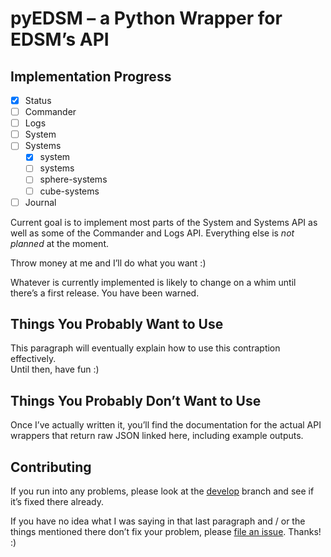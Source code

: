 # pyEDSM – a Python Wrapper for EDSM’s API #

## Implementation Progress ##

- [x] Status
- [ ] Commander
- [ ] Logs
- [ ] System
- [ ] Systems
  - [x] system
  - [ ] systems
  - [ ] sphere-systems
  - [ ] cube-systems
- [ ] Journal

Current goal is to implement most parts of the System and Systems API as well as 
some of the Commander and Logs API. Everything else is _not planned_ at the 
moment.

Throw money at me and I’ll do what you want :)

Whatever is currently implemented is likely to change on a whim until there’s 
a first release. You have been warned.

## Things You Probably Want to Use ##

This paragraph will eventually explain how to use this contraption effectively.  
Until then, have fun :)

## Things You Probably Don’t Want to Use ##

Once I’ve actually written it, you’ll find the documentation for the actual API 
wrappers that return raw JSON linked here, including example outputs.

## Contributing ##

If you run into any problems, please look at the 
[develop](https://github.com/alterNERDtive/pyEDSM/tree/develop) branch and see 
if it’s fixed there already.

If you have no idea what I was saying in that last paragraph and / or the things 
mentioned there don’t fix your problem, please [file an 
issue](https://github.com/alterNERDtive/pyEDSM/issues). Thanks! :)
